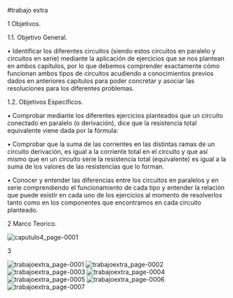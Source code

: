 
#trabajo extra

1 Objetivos.

1.1. Objetivo General.

• Identificar los diferentes circuitos (siendo estos circuitos en paralelo y circuitos en serie) mediante la aplicación de ejercicios que se nos plantean en ambos capítulos, por lo que debemos comprender exactamente cómo funcionan ambos tipos de circuitos acudiendo a conocimientos previos dados en anteriores capítulos para poder concretar y asociar las resoluciones para los diferentes problemas.

1.2. Objetivos Especificos.

• Comprobar mediante los diferentes ejercicios planteados que un circuito conectado en paralelo (o derivación), dice que la resistencia total equivalente viene dada por la fórmula:

• Comprobar que la suma de las corrientes en las distintas ramas de un circuito derivación, es igual a la corriente total en el circuito y que así mismo que en un circuito serie la resistencia total (equivalente) es igual a la suma de los valores de las resistencias que lo forman.

• Conocer y entender las diferencias entre los circuitos en paralelos y en serie comprendiendo el funcionamiento de cada tipo y entender la relación que puede existir en cada uno de los ejercicios al momento de resolverlos tanto como en los componentes que encontramos en cada circuito planteado.

2 Marco Teorico.

![caputulo4_page-0001](https://user-images.githubusercontent.com/86451564/123385019-b4ade400-d55a-11eb-8cd6-48e717b30ba3.jpg)

3


![trabajoextra_page-0001](https://user-images.githubusercontent.com/86451564/123385288-fe96ca00-d55a-11eb-9db6-96952a152213.jpg)
![trabajoextra_page-0002](https://user-images.githubusercontent.com/86451564/123385292-ff2f6080-d55a-11eb-8529-caa2a2e42923.jpg)
![trabajoextra_page-0003](https://user-images.githubusercontent.com/86451564/123385295-ffc7f700-d55a-11eb-8a64-38ad843d8428.jpg)
![trabajoextra_page-0004](https://user-images.githubusercontent.com/86451564/123385298-ffc7f700-d55a-11eb-9266-1e8f706cd0c2.jpg)
![trabajoextra_page-0005](https://user-images.githubusercontent.com/86451564/123385300-00608d80-d55b-11eb-9751-55aad87f4313.jpg)
![trabajoextra_page-0006](https://user-images.githubusercontent.com/86451564/123385303-00f92400-d55b-11eb-93f8-b2323e54d8c1.jpg)
![trabajoextra_page-0007](https://user-images.githubusercontent.com/86451564/123385304-0191ba80-d55b-11eb-88c6-fcad2fa66288.jpg)
